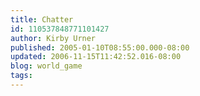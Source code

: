 ```yaml
---
title: Chatter
id: 110537848771101427
author: Kirby Urner
published: 2005-01-10T08:55:00.000-08:00
updated: 2006-11-15T11:42:52.016-08:00
blog: world_game
tags: 
---
```


